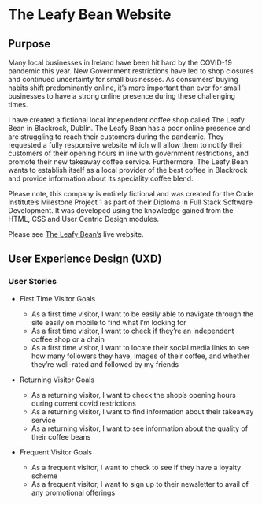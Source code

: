 # The Leafy Bean Website

## Purpose

Many local businesses in Ireland have been hit hard by the COVID-19 pandemic this year. New
Government restrictions have led to shop closures and continued uncertainty for small businesses. 
As consumers’ buying habits shift predominantly online, it’s more important than ever for small businesses 
to have a strong online presence during these challenging times. 

I have created a fictional local independent coffee shop called The Leafy Bean in Blackrock, Dublin. 
The Leafy Bean has a poor online presence and are struggling to reach their customers during the pandemic. 
They requested a fully responsive website which will allow them to notify their customers of their opening hours 
in line with government restrictions, and promote their new takeaway coffee service. Furthermore, The Leafy Bean
wants to establish itself as a local provider of the best coffee in Blackrock and provide information about its 
speciality coffee blend.

Please note, this company is entirely fictional and was created for the Code Institute’s Milestone Project 1 
as part of their Diploma in Full Stack Software Development. It was developed using the knowledge gained 
from the HTML, CSS and User Centric Design modules. 

Please see [The Leafy Bean’s](#) live website. 

## User Experience Design (UXD)

### User Stories

* First Time Visitor Goals

    * As a first time visitor, I want to be easily able to navigate through the site easily on mobile to find what I’m looking for
    * As a first time visitor, I want to check if they’re an independent coffee shop or a chain
    * As a first time visitor, I want to locate their social media links to see how many followers they have, images of their coffee, and whether they’re well-rated and followed by my friends
 
* Returning Visitor Goals

    * As a returning visitor, I want to check the shop’s opening hours during current covid restrictions
    * As a returning visitor, I want to find information about their takeaway service
    * As a returning visitor, I want to see information about the quality of their coffee beans

* Frequent Visitor Goals

    * As a frequent visitor, I want to check to see if they have a loyalty scheme
    * As a frequent visitor, I want to sign up to their newsletter to avail of any promotional offerings
